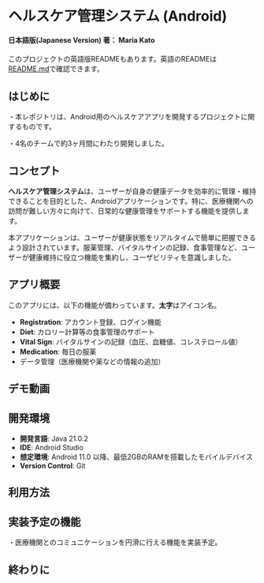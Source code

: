 # ヘルスケア管理システム (Android)
#### 日本語版(Japanese Version)  著： Maria Kato
このプロジェクトの英語版READMEもあります。英語のREADMEは[README.md](README.md)で確認できます。
## はじめに
・本レポジトリは、Android用のヘルスケアアプリを開発するプロジェクトに関するものです。　　

・4名のチームで約3ヶ月間にわたり開発しました。

## コンセプト
**ヘルスケア管理システム**は、ユーザーが自身の健康データを効率的に管理・維持できることを目的とした、Androidアプリケーションです。特に、医療機関への訪問が難しい方々に向けて、日常的な健康管理をサポートする機能を提供します。

本アプリケーションは、ユーザーが健康状態をリアルタイムで簡単に把握できるよう設計されています。服薬管理、バイタルサインの記録、食事管理など、ユーザーが健康維持に役立つ機能を集約し、ユーザビリティを意識しました。


## アプリ概要
このアプリには、以下の機能が備わっています。**太字**はアイコン名。

- **Registration**: アカウント登録、ログイン機能
- **Diet**: カロリー計算等の食事管理のサポート
- **Vital Sign**: バイタルサインの記録（血圧、血糖値、コレステロール値）
- **Medication**: 毎日の服薬
- データ管理（医療機関や薬などの情報の追加）
## デモ動画
## 開発環境
- **開発言語**: Java 21.0.2
- **IDE**: Android Studio
- **想定環境**: Android 11.0 以降、最低2GBのRAMを搭載したモバイルデバイス
- **Version Control**: Git
## 利用方法
## 実装予定の機能
・医療機関とのコミュニケーションを円滑に行える機能を実装予定。
## 終わりに
